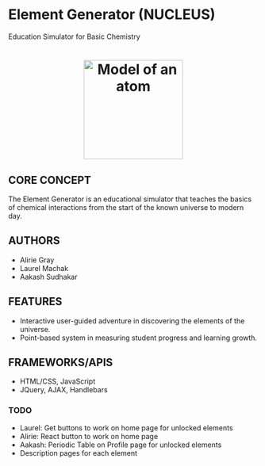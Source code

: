 # Element Generator (NUCLEUS)
Education Simulator for Basic Chemistry

<h1 align="center">
  <a href="https://github.com/AakashSudhakar/element_generator">
    <img src="http://insideclimatenews.org/sites/default/files/270px-Stylised_Lithium_Atom.svg.png" alt="Model of an atom" width="200">
  </a>
</h1>

## CORE CONCEPT

The Element Generator is an educational simulator that teaches the basics of chemical interactions from the start of the known universe to modern day. 

## AUTHORS
- Alirie Gray
- Laurel Machak
- Aakash Sudhakar

## FEATURES
- Interactive user-guided adventure in discovering the elements of the universe.
- Point-based system in measuring student progress and learning growth.

## FRAMEWORKS/APIS
- HTML/CSS, JavaScript
- JQuery, AJAX, Handlebars

### TODO
- Laurel: Get buttons to work on home page for unlocked elements
- Alirie: React button to work on home page
- Aakash: Periodic Table on Profile page for unlocked elements
- Description pages for each element

